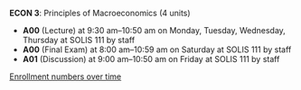 **ECON 3**: Principles of Macroeconomics (4 units)

- **A00** (Lecture) at 9:30 am–10:50 am on Monday, Tuesday, Wednesday, Thursday at SOLIS 111 by staff
- **A00** (Final Exam) at 8:00 am–10:59 am on Saturday at SOLIS 111 by staff
- **A01** (Discussion) at 9:00 am–10:50 am on Friday at SOLIS 111 by staff

[Enrollment numbers over time](./ECON3.tsv)

